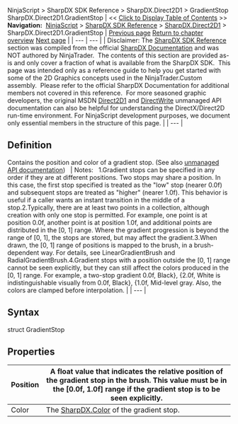 ﻿
NinjaScript > SharpDX SDK Reference > SharpDX.Direct2D1 > GradientStop
SharpDX.Direct2D1.GradientStop
| << [Click to Display Table of Contents](sharpdx_direct2d1_gradientstop.md) >> **Navigation:**     [NinjaScript](ninjascript-1.md) > [SharpDX SDK Reference](sharpdx_sdk_reference-1.md) > [SharpDX.Direct2D1](sharpdx_direct2d1-1.md) > SharpDX.Direct2D1.GradientStop | [Previous page](sharpdx_direct2d1_geometrysink_setfillmode-1.md) [Return to chapter overview](sharpdx_direct2d1-1.md) [Next page](sharpdx_direct2d1_gradientstopcollection-1.md) |
| --- | --- |
| Disclaimer: The [SharpDX SDK Reference](sharpdx_sdk_reference-1.md) section was compiled from the official [SharpDX Documentation](http://sharpdx.org/) and was NOT authored by NinjaTrader.  The contents of this section are provided as-is and only cover a fraction of what is available from the SharpDX SDK.  This page was intended only as a reference guide to help you get started with some of the 2D Graphics concepts used in the NinjaTrader.Custom assembly.  Please refer to the official SharpDX Documentation for additional members not covered in this reference.  For more seasoned graphic developers, the original MSDN [Direct2D1](https://msdn.microsoft.com/en-us/library/windows/desktop/dd370990.aspx) and [DirectWrite](https://msdn.microsoft.com/en-us/library/windows/desktop/dd368038.aspx) unmanaged API documentation can also be helpful for understanding the DirectX/Direct2D run-time environment. For NinjaScript development purposes, we document only essential members in the structure of this page. |
| --- |

## Definition
Contains the position and color of a gradient stop.
(See also [unmanaged API documentation](http://msdn.microsoft.com/en-us/library/dd368119.aspx))
 
| Notes:   1.Gradient stops can be specified in any order if they are at different positions. Two stops may share a position. In this case, the first stop specified is treated as the "low" stop (nearer 0.0f) and subsequent stops are treated as "higher" (nearer 1.0f). This behavior is useful if a caller wants an instant transition in the middle of a stop.2.Typically, there are at least two points in a collection, although creation with only one stop is permitted. For example, one point is at position 0.0f, another point is at position 1.0f, and additional points are distributed in the [0, 1] range. Where the gradient progression is beyond the range of [0, 1], the stops are stored, but may affect the gradient.3.When drawn, the [0, 1] range of positions is mapped to the brush, in a brush-dependent way. For details, see LinearGradientBrush and RadialGradientBrush.4.Gradient stops with a position outside the [0, 1] range cannot be seen explicitly, but they can still affect the colors produced in the [0, 1] range. For example, a two-stop gradient 0.0f, Black}, {2.0f, White is indistinguishable visually from 0.0f, Black}, {1.0f, Mid-level gray. Also, the colors are clamped before interpolation. |
| --- |

## 
## Syntax
struct GradientStop
## 
## Properties
| Position | A float value that indicates the relative position of the gradient stop in the brush. This value must be in the [0.0f, 1.0f] range if the gradient stop is to be seen explicitly. |
| --- | --- |
| Color | The [SharpDX.Color](sharpdx_color-1.md) of the gradient stop. |
